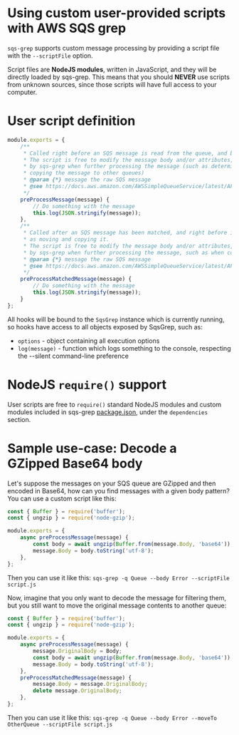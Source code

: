 # Using custom user-provided scripts with  AWS SQS grep 
`sqs-grep` supports custom message processing by providing a script file with the `--scriptFile` option.

Script files are **NodeJS modules**, written in JavaScript, and they will be directly loaded by sqs-grep.
This means that you should **NEVER** use scripts from unknown sources, since those scripts will have
full access to your computer.

# User script definition

```js
module.exports = {
    /**
     * Called right before an SQS message is read from the queue, and before any further processing is done.
     * The script is free to modify the message body and/or attributes, and those changes will be considered
     * by sqs-grep when further processing the message (such as determining wether it is a match or not, and
     * copying the message to other queues)
     * @param {*} message the raw SQS message
     * @see https://docs.aws.amazon.com/AWSSimpleQueueService/latest/APIReference/API_Message.html
     */
    preProcessMessage(message) {
        // Do something with the message
        this.log(JSON.stringify(message));
    },
    /**
     * Called after an SQS message has been matched, and right before it is processed for further actions such
     * as moving and copying it.
     * The script is free to modify the message body and/or attributes, and those changes will be considered
     * by sqs-grep when further processing the message, such as when copying the message to other queues
     * @param {*} message the raw SQS message
     * @see https://docs.aws.amazon.com/AWSSimpleQueueService/latest/APIReference/API_Message.html
     */
    preProcessMatchedMessage(message) {
        // Do something with the message
        this.log(JSON.stringify(message));
    }
};
```

All hooks will be bound to the `SqsGrep` instance which is currently running, so hooks have access to all objects exposed by SqsGrep, such as:
* `options` - object containing all execution options
* `log(message)` - function which logs something to the console, respecting the --silent command-line preference

# NodeJS `require()` support
User scripts are free to `require()` standard NodeJS modules and custom modules included in sqs-grep
[package.json](https://github.com/rodrigozr/sqs-grep/blob/master/package.json), under the `dependencies` section.

# Sample use-case: Decode a GZipped Base64 body
Let's suppose the messages on your SQS queue are GZipped and then encoded in Base64, how can you find messages with a given body pattern?
You can use a custom script like this:

```js
const { Buffer } = require('buffer');
const { ungzip } = require('node-gzip');

module.exports = {
    async preProcessMessage(message) {
        const body = await ungzip(Buffer.from(message.Body, 'base64'));
        message.Body = body.toString('utf-8');
    },
};
```

Then you can use it like this: `sqs-grep -q Queue --body Error --scriptFile script.js`

Now, imagine that you only want to decode the message for filtering them, but you still want to move the original message contents to another queue:

```js
const { Buffer } = require('buffer');
const { ungzip } = require('node-gzip');

module.exports = {
    async preProcessMessage(message) {
        message.OriginalBody = Body;
        const body = await ungzip(Buffer.from(message.Body, 'base64'));
        message.Body = body.toString('utf-8');
    },
    preProcessMatchedMessage(message) {
        message.Body = message.OriginalBody;
        delete message.OriginalBody;
    },
};
```
Then you can use it like this: `sqs-grep -q Queue --body Error --moveTo OtherQueue --scriptFile script.js`
